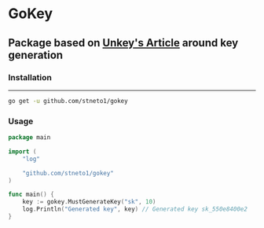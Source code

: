 # GoKey

## Package based on [Unkey's Article](https://unkey.dev/blog/uuid-ux) around key generation

### Installation
--- 
```bash
go get -u github.com/stneto1/gokey
```

### Usage
```go
package main

import (
    "log"

    "github.com/stneto1/gokey"
)

func main() {
    key := gokey.MustGenerateKey("sk", 10)
    log.Println("Generated key", key) // Generated key sk_550e8400e2
}
```